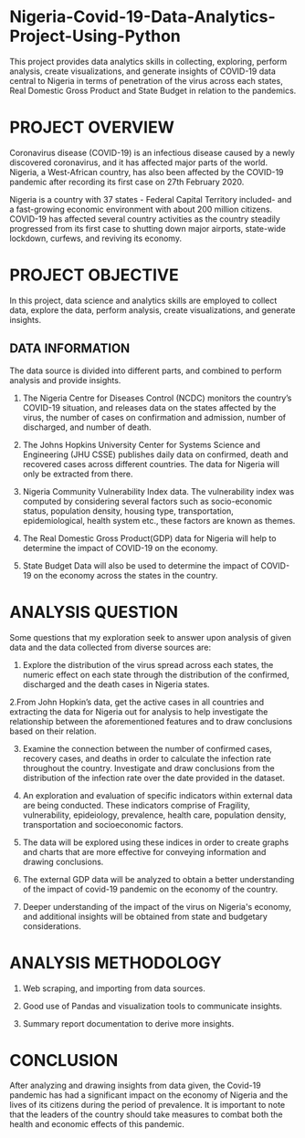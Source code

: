 # Nigeria-Covid-19-Data-Analytics-Project-Using-Python
This project provides data analytics skills in collecting, exploring, perform analysis, create visualizations, and generate insights of COVID-19 data central to Nigeria in terms of penetration of the virus across each states, Real Domestic Gross Product and State Budget in relation to the pandemics.

# PROJECT OVERVIEW
Coronavirus disease (COVID-19) is an infectious disease caused by a newly discovered coronavirus, and it has affected major parts of the world. Nigeria, a West-African country, has also been affected by the COVID-19 pandemic after recording its first case on 27th February 2020.

Nigeria is a country with 37 states - Federal Capital Territory included- and a fast-growing economic environment with about 200 million citizens. COVID-19 has affected several country activities as the country steadily progressed from its first case to shutting down major airports, state-wide lockdown, curfews, and reviving its economy.

# PROJECT OBJECTIVE
In this project, data science and analytics skills are employed to collect data, explore the data, perform analysis, create visualizations, and generate insights.

## DATA INFORMATION 
The data source is divided into different parts, and combined to perform analysis and provide insights. 

1. The Nigeria Centre for Diseases Control (NCDC) monitors the country’s COVID-19 situation, and releases data on the states affected by the virus, the number of cases on confirmation and admission, number of discharged, and number of death.

2. The Johns Hopkins University Center for Systems Science and Engineering (JHU CSSE) publishes daily data on confirmed, death and recovered cases across different countries. The data for Nigeria will only be extracted from there.

3. Nigeria Community Vulnerability Index data. The vulnerability index was computed by considering several factors such as socio-economic status, population density, housing type, transportation, epidemiological, health system etc., these factors are known as themes.



4. The Real Domestic Gross Product(GDP) data for Nigeria will help to determine the impact of COVID-19 on the economy. 


5. State Budget Data will also be used to determine the impact of COVID-19 on the economy across the states in the country.

# ANALYSIS QUESTION
Some questions that my exploration seek to answer upon analysis of given data and the data collected from diverse sources are:

1. Explore the distribution of the virus spread across each states, the numeric effect on each state through the distribution of the confirmed, discharged and the death cases in Nigeria states.

2.From John Hopkin’s data, get the active cases in all countries and extracting the data for  Nigeria out for analysis to help investigate the relationship between the aforementioned features and to draw conclusions based on their relation. 

3. Examine the connection between the number of confirmed cases, recovery cases, and deaths in order to calculate the infection rate throughout the country. Investigate and draw conclusions from the distribution of the infection rate over the date provided in the dataset.

4. An exploration and evaluation of specific indicators within external data are being conducted. These indicators comprise of Fragility, vulnerability, epideiology, prevalence, health care, population density, transportation and socioeconomic factors.  

5. The data will be explored using these indices in order to create graphs and charts that are more effective for conveying information and drawing  conclusions. 

6. The external GDP data will be analyzed to obtain a better understanding of the impact of covid-19 pandemic on the economy of the country.

7. Deeper understanding of the impact of the virus on Nigeria's economy, and additional insights will  be obtained from state and budgetary considerations. 

# ANALYSIS METHODOLOGY
1. Web scraping, and importing from data sources.

2. Good use of Pandas and visualization tools to communicate insights.

3. Summary report documentation to derive more insights.

# CONCLUSION
After analyzing and drawing insights from data given, the Covid-19 pandemic has had a significant impact on the economy of Nigeria and the lives of its citizens during the period of prevalence. It is important to note that the leaders of the country should take measures to combat both the health and economic effects of this pandemic. 
